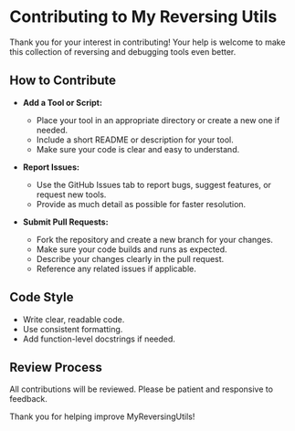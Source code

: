 # Contributing to My Reversing Utils

Thank you for your interest in contributing! Your help is welcome to make this collection of reversing and debugging tools even better.

## How to Contribute

- **Add a Tool or Script:**
  - Place your tool in an appropriate directory or create a new one if needed.
  - Include a short README or description for your tool.
  - Make sure your code is clear and easy to understand.

- **Report Issues:**
  - Use the GitHub Issues tab to report bugs, suggest features, or request new tools.
  - Provide as much detail as possible for faster resolution.

- **Submit Pull Requests:**
  - Fork the repository and create a new branch for your changes.
  - Make sure your code builds and runs as expected.
  - Describe your changes clearly in the pull request.
  - Reference any related issues if applicable.

## Code Style

- Write clear, readable code.
- Use consistent formatting.
- Add function-level docstrings if needed.

## Review Process

All contributions will be reviewed. Please be patient and responsive to feedback.

Thank you for helping improve MyReversingUtils! 
